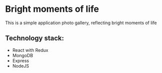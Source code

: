 # Bright moments of life
This is a simple application photo gallery, reflecting bright moments of life

## Technology stack:
 - React with Redux
 - MongoDB
 - Express
 - NodeJS